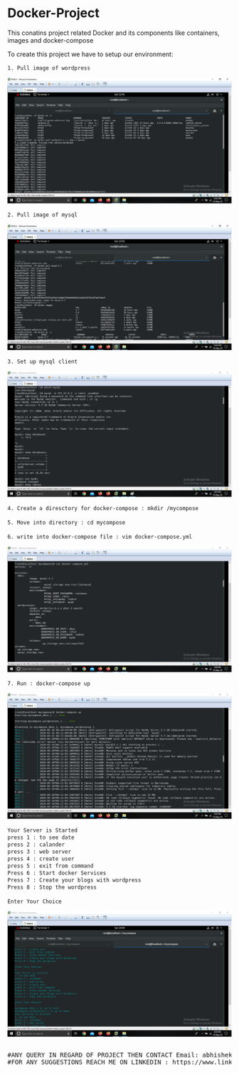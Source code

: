 # Docker-Project
This conatins project related Docker and its components like containers, images and docker-compose

To create this project we have to setup our environment:


	1. Pull image of wordpress
![img1](https://github.com/rohitm17/Docker---Project/blob/master/1.png)


	2. Pull image of mysql
![img2](https://github.com/rohitm17/Docker---Project/blob/master/2.png)


	3. Set up mysql client
![setup mysql client](https://github.com/rohitm17/Docker---Project/blob/master/mysql-client.png)

	4. Create a diresctory for docker-compose : mkdir /mycompose
	
	5. Move into directory : cd mycompose
	
	6. write into docker-compose file : vim docker-compose.yml
	
![docker-compose-file](https://github.com/rohitm17/Docker---Project/blob/master/docker-compose-file.png)

	7. Run : docker-compose up
![docker-compose up](https://github.com/rohitm17/Docker---Project/blob/master/docker-compose-up.png)

	Your Server is Started
	press 1 : to see date 
	press 2 : calander
	press 3 : web server
	press 4 : create user
	press 5 : exit from command
	Press 6 : Start docker Services
	Press 7 : Create your blogs with wordpress
	Press 8 : Stop the wordpress
        
	Enter Your Choice
![user-interface](https://github.com/rohitm17/Docker---Project/blob/master/last.png)	
<PRE>	
#ANY QUERY IN REGARD OF PROJECT THEN CONTACT Email: abhishek.17bcon189@jecrcu.edu.in
#FOR ANY SUGGESTIONS REACH ME ON LINKEDIN : https://www.linkedin.com/in/abhishek-dixit-34b76a151/
</PRE>
